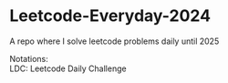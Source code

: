 # Leetcode-Everyday-2024
A repo where I solve leetcode problems daily until 2025

Notations:
<br>
LDC: Leetcode Daily Challenge
